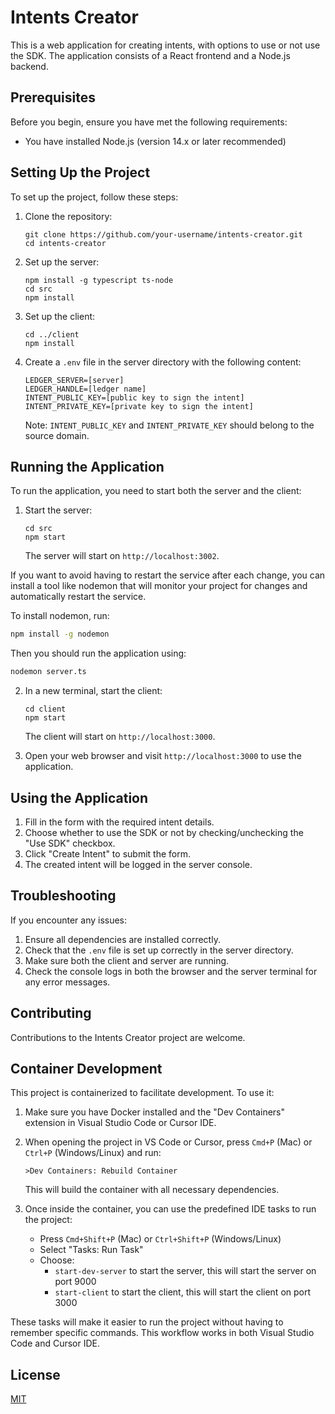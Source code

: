 # Intents Creator

This is a web application for creating intents, with options to use or not use the SDK. The application consists of a React frontend and a Node.js backend.

## Prerequisites

Before you begin, ensure you have met the following requirements:

* You have installed Node.js (version 14.x or later recommended)


## Setting Up the Project

To set up the project, follow these steps:

1. Clone the repository:
   ```
   git clone https://github.com/your-username/intents-creator.git
   cd intents-creator
   ```

2. Set up the server:
   ```
   npm install -g typescript ts-node   
   cd src
   npm install
   ```

3. Set up the client:
   ```
   cd ../client
   npm install
   ```

4. Create a `.env` file in the server directory with the following content:
   ```
   LEDGER_SERVER=[server]
   LEDGER_HANDLE=[ledger name]
   INTENT_PUBLIC_KEY=[public key to sign the intent]
   INTENT_PRIVATE_KEY=[private key to sign the intent]
   ```
   Note: `INTENT_PUBLIC_KEY` and `INTENT_PRIVATE_KEY` should belong to the source domain.

## Running the Application

To run the application, you need to start both the server and the client:

1. Start the server:
   ```
   cd src
   npm start
   ```
   
   The server will start on `http://localhost:3002`.

If you want to avoid having to restart the service after each change, you can install a tool like nodemon that will monitor your project for changes and automatically restart the service.

To install nodemon, run:

```bash
npm install -g nodemon
```
Then you should run the application using:

```bash
nodemon server.ts
```

2. In a new terminal, start the client:
   ```
   cd client
   npm start
   ```
   The client will start on `http://localhost:3000`.

3. Open your web browser and visit `http://localhost:3000` to use the application.

## Using the Application

1. Fill in the form with the required intent details.
2. Choose whether to use the SDK or not by checking/unchecking the "Use SDK" checkbox.
3. Click "Create Intent" to submit the form.
4. The created intent will be logged in the server console.

## Troubleshooting

If you encounter any issues:

1. Ensure all dependencies are installed correctly.
2. Check that the `.env` file is set up correctly in the server directory.
3. Make sure both the client and server are running.
4. Check the console logs in both the browser and the server terminal for any error messages.

## Contributing

Contributions to the Intents Creator project are welcome. 

## Container Development

This project is containerized to facilitate development. To use it:

1. Make sure you have Docker installed and the "Dev Containers" extension in Visual Studio Code or Cursor IDE.

2. When opening the project in VS Code or Cursor, press `Cmd+P` (Mac) or `Ctrl+P` (Windows/Linux) and run:
   ```
   >Dev Containers: Rebuild Container
   ```
   This will build the container with all necessary dependencies.

3. Once inside the container, you can use the predefined IDE tasks to run the project:
   - Press `Cmd+Shift+P` (Mac) or `Ctrl+Shift+P` (Windows/Linux)
   - Select "Tasks: Run Task"
   - Choose:
     - `start-dev-server` to start the server, this will start the server on port 9000
     - `start-client` to start the client, this will start the client on port 3000

These tasks will make it easier to run the project without having to remember specific commands. This workflow works in both Visual Studio Code and Cursor IDE.

## License

[MIT](https://choosealicense.com/licenses/mit/)
